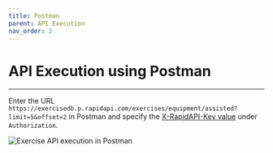```yaml
---
title: Postman
parent: API Execution
nav_order: 2
---
```


# API Execution using Postman

----------------------

Enter the URL `https://exercisedb.p.rapidapi.com/exercises/equipment/assisted?limit=5&offset=2` in Postman and specify the [X-RapidAPI-Key value](../api-key) under `Authorization`.

![Exercise API execution in Postman](../../../../images/exercise-api-by-equip-postman.png)